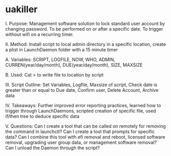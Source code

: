 # uakiller
I. Purpose: Management software solution to lock standard user account by changing password. To be performed on or after a specific date. To trigger without wifi on a recurring timer.

II. Method: Install script to local admin directory in a specific location, create a plist in LaunchDaemon folder with a 15 minute timer

A. Variables: SCRIPT, LOGFILE, NOW, WHO, ADMIN, CURREN(year/day/month), DUE(year/day/month), SIZE, MAXSIZE

B. Used: Cat <eof>> to write file to location by script
  
III. Script Outline: Set Variables, Logfile, Maxsize of script, Check date is greater than or equal to Due date, Confirm user, Delete Account, Archive data

IV. Takeaways: Further improved error reporting practices, learned how to trigger through LaunchDaemons, scripted creation of specific file, used if/then tree to deduce specific data

V. Questions: Can I create a tool that can be called on remotely for removing the command in launchctl? Can I create a tool that prompts for specific data? Can I combine this tool with efi removal and reboot, licensed software removal, upgrading user group data, or management software removal? Can I unload the Daemon through the script?
